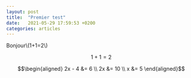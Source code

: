 ```yaml
---
layout: post
title:  "Premier test"
date:   2021-05-29 17:59:53 +0200
categories: articles
---
```


Bonjour\\(1+1=2\\)

$$1+1=2$$

$$\begin{aligned} 2x - 4 &= 6 \\ 2x &= 10 \\ x &= 5 \end{aligned}$$
